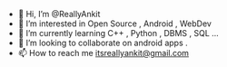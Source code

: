- 👋 Hi, I’m @ReallyAnkit
- 👀 I’m interested in Open Source , Android , WebDev
- 🌱 I’m currently learning C++ , Python , DBMS , SQL ...
- 💞️ I’m looking to collaborate on android apps .
- 📫 How to reach me  itsreallyankit@gmail.com

<!---
ReallyAnkit/ReallyAnkit is a ✨ special ✨ repository because its `README.md` (this file) appears on your GitHub profile.
You can click the Preview link to take a look at your changes.
--->
